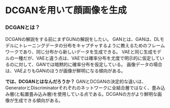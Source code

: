 # **DCGANを用いて顔画像を生成**
### **DCGANとは？**
DCGANの解説をする前にまずGUNの解説をしたい。
GANとは、GANは、DLモデルにトレーニングデータの分布をキャプチャするように教えるためのフレームワークであり、同じ分布から新しいデータを生成できる。
VAEと同じ生成モデルの一種だが、VAEと違う点は、VAEでは確率分布を尤度で明示的に仮定しているのに対して、GANでは暗黙的に確率分布を仮定している。
画像データの場合は、VAEよりもGANのほうが画像が鮮明になる傾向がある。

**では、DCGANとはなんだろうか？**
GANとDCGANの決定的な違いは、GeneratorとDiscriminatorそれぞれのネットワークに全結合層ではなく、畳み込み層(と転置畳み込み層)を使用している点である。DCGANの方がより鮮明な画像が生成できる傾向がある。
